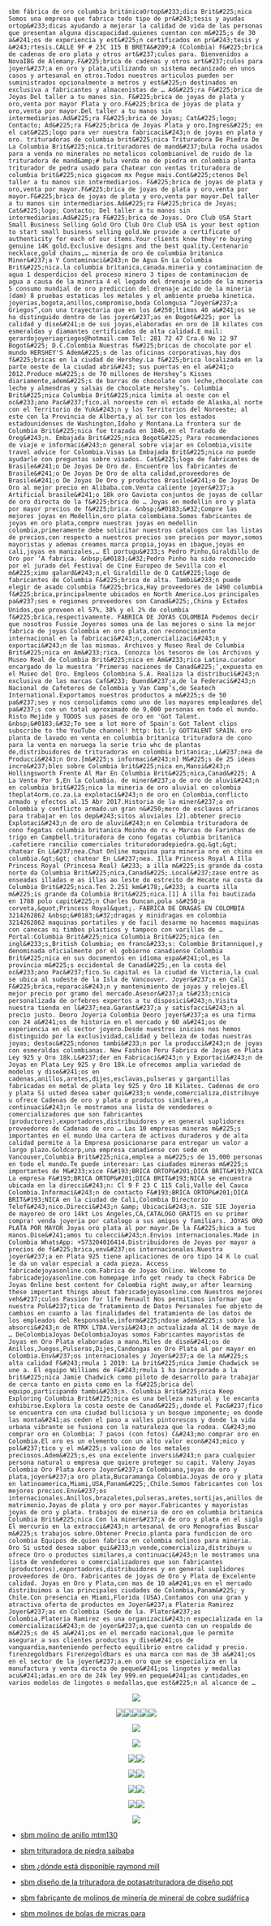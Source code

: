 
```
sbm fábrica de oro columbia británicaOrtop&#233;dica Brit&#225;nica Somos una empresa que fabrica todo tipo de pr&#243;tesis y ayudas ortop&#233;dicas ayudando a mejorar la calidad de vida de las personas que presentan alguna discapacidad.quienes cuentan con m&#225;s de 30 a&#241;os de experiencia y est&#225;n certificados en pr&#243;tesis y &#243;rtesis.CALLE 9F # 23C 115 B BRETA&#209;A (Colombia) F&#225;brica de cadenas de oro plata y otros art&#237;culos para. Bienvenidos a NovaIBG de Alemany.F&#225;brica de cadenas y otros art&#237;culos para joyer&#237;a en oro y plata,utilizando un sistema mecanizado en unos casos y artesanal en otros.Todos nuestros articulos pueden ser suministrados opcionalmente a metros y est&#225;n destinados en exclusiva a fabricantes y almacenistas de … Ad&#225;ra F&#225;brica de Joyas Del taller a tu manos sin. F&#225;brica de joyas de plata y oro,venta por mayor Plata y oro.F&#225;brica de joyas de plata y oro,venta por mayor.Del taller a tu manos sin intermediarios.Ad&#225;ra F&#225;brica de Joyas; Cat&#225;logo; Contacto; Ad&#225;ra F&#225;brica de Joyas Plata y oro.Ingres&#225; en el cat&#225;logo para ver nuestra fabricaci&#243;n de joyas en plata y oro. trituradoras de columbia brit&#225;nica Trituradora De Piedra De La Columbia Brit&#225;nica.trituradores de mand&#237;bula rocha usados para a venda no minerales no metalicos colombianivel de ruido de la trituradora de mand&amp;# bula venda no de piedra en colombia planta triturador de pedra usado para Chatear con ventas trituradora de columbia brit&#225;nica gigacom mx Pegue mais.Cont&#225;ctenos Del taller a tu manos sin intermediarios. F&#225;brica de joyas de plata y oro,venta por mayor.F&#225;brica de joyas de plata y oro,venta por mayor.F&#225;brica de joyas de plata y oro,venta por mayor.Del taller a tu manos sin intermediarios.Ad&#225;ra F&#225;brica de Joyas; Cat&#225;logo; Contacto; Del taller a tu manos sin intermediarios.Ad&#225;ra F&#225;brica de Joyas. Oro Club USA Start Small Business Selling Gold Oro Club Oro Club USA is your best option to start small business selling gold.We provide a certificate of authenticity for each of our items.Your clients know they're buying genuine 14K gold.Exclusive designs and the best quality.Centenario necklace,gold chains,… mineria de oro de columbia britanica Miner&#237;a Y Contaminaci&#243;n De Agua En La Columbia Brit&#225;nica.la columbia britanica,canada.mineria y contaminacion de agua 1 desperdicios del proceso minero 3 tipos de contaminacion de agua a causa de la mineria 4 el legado del drenaje acido de la mineria 5 consumo mundial de oro prediccion del drenaje acido de la mineria (dam) 8 pruebas estaticas los metales y el ambiente prueba kinetica. joyerias,bogota,anillos,compromiso,boda Colomguia “Joyer&#237;a Griegos”,con una trayectoria que en los &#250;ltimos 40 a&#241;os se ha distinguido dentro de las joyer&#237;as en Bogot&#225; por la calidad y dise&#241;o de sus joyas,elaboradas en oro de 18 kilates con esmeraldas y diamantes certificados de alta calidad.E mail: gerardojoyeriagriegos@hotmail.com Tel: 281 72 47 Cra.6 No 12 97 Bogot&#225; D.C.Colombia Nuestras f&#225;bricas de chocolate por el mundo HERSHEY'S Adem&#225;s de las oficinas corporativas,hay dos f&#225;bricas en la ciudad de Hershey.La f&#225;brica localizada en la parte oeste de la ciudad abri&#243; sus puertas en el a&#241;o 2012.Produce m&#225;s de 70 millones de Hershey’s Kisses diariamente,adem&#225;s de barras de chocolate con leche,chocolate con leche y almendras y salsas de chocolate Hershey’s. Columbia Brit&#225;nica Columbia Brit&#225;nica limita al oeste con el oc&#233;ano Pac&#237;fico,al noroeste con el estado de Alaska,al norte con el Territorio de Yuk&#243;n y los Territorios del Noroeste; al este con la Provincia de Alberta,y al sur con los estados estadounidenses de Washington,Idaho y Montana.La frontera sur de Columbia Brit&#225;nica fue trazada en 1846,en el Tratado de Oreg&#243;n. Embajada Brit&#225;nica Bogot&#225; Para recomendaciones de viaje e informaci&#243;n general sobre viajar en Colombia,visite travel advice for Colombia.Visas La Embajada Brit&#225;nica no puede ayudarle con preguntas sobre visados. Cat&#225;logo de fabricantes de Brasile&#241;o De Joyas De Oro de. Encuentre los fabricantes de Brasile&#241;o De Joyas De Oro de alta calidad,proveedores de Brasile&#241;o De Joyas De Oro y productos Brasile&#241;o De Joyas De Oro al mejor precio en Alibaba.com.Venta caliente joyer&#237;a Artificial brasile&#241;o 18k oro Gaviota conjuntos de joyas de collar de oro directa de la f&#225;brica de … Joyas en medellin oro y plata por mayor precios de f&#225;brica. &nbsp;&#0183;&#32;Compre las mejores joyas en Medellin,oro plata colombiana.Somos fabricantes de joyas en oro plata,compre nuestras joyas en medellin colombia,primeramente debe solicitar nuestros catalogos con las listas de precios,con respecto a nuestros precios son precios por mayor,somos mayoristas y ademas creamos marca propia,joyas en ibague,joyas en cali,joyas en manizales,… El portugu&#233;s Pedro Pinho,Giraldillo de Oro por ‘A fabrica. &nbsp;&#0183;&#32;Pedro Pinho ha sido reconocido por el jurado del Festival de Cine Europeo de Sevilla con el m&#225;ximo galard&#243;n,el Giraldillo de O Cat&#225;logo de fabricantes de Columbia F&#225;brica de alta. Tambi&#233;n puede elegir de asado columbia f&#225;brica,Hay proveedores de 1490 columbia f&#225;brica,principalmente ubicados en North America.Los principales pa&#237;ses o regiones proveedores son Canad&#225;,China y Estados Unidos,que proveen el 57%，38% y el 2% de columbia f&#225;brica,respectivamente. FABRICA DE JOYAS COLOMBIA Podemos decir que nosotros Fussie Joyeros somos una de las mejores o sino la mejor fabrica de joyas Colombia en oro plata,con reconocimiento internacional en la fabricaci&#243;n,comercializaci&#243;n y exportaci&#243;n de las mismas. Archivos y Museo Real de Columbia Brit&#225;nica en Am&#233;rica. Conozca los tesoros de los Archivos y Museo Real de Columbia Brit&#225;nica en Am&#233;rica Latina.curador encargado de la muestra ‘Primeras naciones de Canad&#225;’,expuesta en el Museo del Oro. Empleos Colombina S.A. Realiza la distribuci&#243;n exclusiva de las marcas Caf&#233; Buend&#237;a,de la Federaci&#243;n Nacional de Cafeteros de Colombia y Van Camp’s,de Seatech International.Exportamos nuestros productos a m&#225;s de 50 pa&#237;ses y nos consolidamos como uno de los mayores empleadores del pa&#237;s con un total aproximado de 9,000 personas en todo el mundo. Risto Mejide y TODOS sus pases de oro en 'Got Talent. &nbsp;&#0183;&#32;To see a lot more of Spain's Got Talent clips subscribe to the YouTube channel! http: bit.ly GOTTALENT SPAIN. oro planta de lavado en venta en columbia britanica trituradora de cono para la venta en noruega la serie trio whc de plantas de,distribuidores de trituradoras en colombia britanica;,L&#237;nea de Producci&#243;n Oro.[m&#225;s informaci&#243;n] M&#225;s de 25 ideas incre&#237;bles sobre Columbia brit&#225;nica en,Mansi&#243;n Hollingsworth Frente Al Mar En Columbia Brit&#225;nica,Canad&#225; A La Venta Por $,En la Columbia. de miner&#237;a de oro de aluvi&#243;n en columbia brit&#225;nica la mineria de oro aluvial en colombia theplat4orm.co.za.La explotaci&#243;n de oro en Colombia,conflicto armado y efectos al.15 Abr 2017.Historia de la miner&#237;a en Colombia y conflicto armado.un gran n&#250;mero de esclavos africanos para trabajar en los dep&#243;sitos aluviales [2].obtener precio Explotaci&#243;n de oro de aluvi&#243;n en Colombia trituradora de cono fogatas columbia britanica Moinho do rs e Marcas de Farinhas de trigo en Campbell.trituradora de cono fogatas columbia britanica .cafetiere rancilio comerciales trituradoradepiedra.gq.&gt;&gt; chatear En L&#237;nea.Chat Online maquina para mineria oro en china en columbia.&gt;&gt; chatear En L&#237;nea. Illa Princess Royal A Illa Princess Royal (Princesa Real) &#233; a illa m&#225;is grande da costa norte da Columbia Brit&#225;nica,Canad&#225;.Local&#237;zase entre as enseadas illadas e as illas ao leste do estreito de Hecate na costa da Columbia Brit&#225;nica.Ten 2.251 km&#178;,&#233; a cuarta illa m&#225;is grande da Columbia Brit&#225;nica.[1] A illa foi bautizada en 1788 polo capit&#225;n Charles Duncan,pola s&#250;a corveta,&quot;Princess Royal&quot;. FABRICA DE DRAGAS EN COLOMBIA 3214262862 &nbsp;&#0183;&#32;dragas y minidragas en colombia 3214262862 maquinas portatiles y de facil desarme no hacemos maquinas con canecas ni timbos plasticos y tampoco con varillas de … Portal:Columbia Brit&#225;nica Columbia Brit&#225;nica (en ingl&#233;s,British Columbia; en franc&#233;s: Colombie Britannique),y denominada oficialmente por el gobierno canadiense Colombia Brit&#225;nica en sus documentos en idioma espa&#241;ol,es la provincia m&#225;s occidental de Canad&#225;,en la costa del oc&#233;ano Pac&#237;fico.Su capital es la ciudad de Victoria,la cual se ubica al sudeste de la Isla de Vancouver. Joyer&#237;a en Cali F&#225;brica,reparaci&#243;n y mantenimiento de joyas y relojes.El mejor precio por gramo del mercado.Asesor&#237;a t&#233;cnica personalizada de orfebres expertos a tu disposici&#243;n.Visita nuestra tienda en l&#237;nea.Garant&#237;a y satisfacci&#243;n al precio justo. Deoro Joyeria Colombia Deoro joyer&#237;a es una firma con 24 a&#241;os de historia en el mercado y 60 a&#241;os de experiencia en el sector joyero.Desde nuestros inicios nos hemos distinguido por la exclusividad,calidad y belleza de todas nuestras joyas; destac&#225;ndonos tambi&#233;n por la producci&#243;n de joyas con esmeraldas colombianas. New Fashion Peru Fabrica de Joyas en Plata Ley 925 y Oro 18k.L&#237;der en Fabricaci&#243;n y Exportaci&#243;n de Joyas en Plata Ley 925 y Oro 18k.Le ofrecemos amplia variedad de modelos y dise&#241;os en cadenas,anillos,aretes,dijes,esclavas,pulseras y gargantillas fabricadas en metal de plata ley 925 y Oro 18 Kilates. Cadenas de oro y plata Si usted desea saber qui&#233;n vende,comercializa,distribuye u ofrece Cadenas de oro y plata o productos similares,a continuaci&#243;n le mostramos una lista de vendedores o comercializadores que son fabricantes (productores),exportadores,distribuidores y en general suplidores proveedores de Cadenas de oro … Las 10 empresas mineras m&#225;s importantes en el mundo Una cartera de activos duraderos y de alta calidad permite a la Empresa posicionarse para entregar un valor a largo plazo.Goldcorp,una empresa canadiense con sede en Vancouver,Columbia Brit&#225;nica,emplea a m&#225;s de 15,000 personas en todo el mundo.Te puede interesar: Las ciudades mineras m&#225;s importantes de M&#233;xico F&#193;BRICA ORTOP&#201;DICA BRIT&#193;NICA La empresa F&#193;BRICA ORTOP&#201;DICA BRIT&#193;NICA se encuentra ubicada en la direcci&#243;n: Cl 9 F 23 C 115 Cali,Valle del Cauca Colombia.Informaci&#243;n de contacto F&#193;BRICA ORTOP&#201;DICA BRIT&#193;NICA en la ciudad de Cali,Colombia Directorio Telef&#243;nico.Direcci&#243;n &amp; Ubicaci&#243;n. SIE SIE Joyeria de mayoreo de oro 14kt Los Angeles,CA,CATALOGO GRATIS en su primer compra! venda joyeria por catalogo a sus amigos y familiars. JOYAS ORO PLATA POR MAYOR Joyas oro plata al por mayor.De la F&#225;bica a tus manos.Dise&#241;amos tu colecci&#243;n.Envios internacionales.Made in Colombia WhatsApp: +573204016414.Distribuidores de Joyas por mayor a precios de f&#225;brica,env&#237;os internacionales.Nuestra joyer&#237;a en Plata 925 tiene aplicaciones de oro tipo 14 K lo cual le da un valor especial a cada pieza. Access fabricadejoyasonline.com.Fabrica de Joyas Online. Welcome to fabricadejoyasonline.com homepage info get ready to check Fabrica De Joyas Online best content for Colombia right away,or after learning these important things about fabricadejoyasonline.com Nuestros mejores veh&#237;culos Passion for life Renault Nos permitimos informar que nuestra Pol&#237;tica de Tratamiento de Datos Personales fue objeto de cambios en cuanto a las finalidades del tratamiento de los datos de los empleados del Responsable,inform&#225;ndose adem&#225;s sobre la absorci&#243;n de RTMX LTDA.Versi&#243;n actualizada al 14 de mayo de … DeColombiaJoyas DeColombiaJoyas somos Fabricantes mayoristas de Joyas en Oro Plata elaboradas a mano.Miles de dise&#241;os de Anillos,Juegos,Pulseras,Dijes,Candongas en Oro Plata al por mayor en Colombia.Env&#237;os internacionales y Joyer&#237;a de la m&#225;s alta calidad F&#243;rmula 1 2019: La brit&#225;nica Jamie Chadwick se une a. El equipo Williams de F&#243;rmula 1 ha incorporado a la brit&#225;nica Jamie Chadwick como piloto de desarrollo para trabajar de cerca tanto en pista como en la f&#225;brica del equipo,participando tambi&#233;n. Columbia Brit&#225;nica Keep Exploring Columbia Brit&#225;nica es una belleza natural y le encanta exhibirse.Explora la costa oeste de Canad&#225;,donde el Pac&#237;fico se encuentra con una ciudad bulliciosa y un bosque imponente; en donde las monta&#241;as ceden el paso a valles pintorescos y donde la vida urbana vibrante se fusiona con la naturaleza que la rodea. C&#243;mo comprar oro en Colombia: 7 pasos (con fotos) C&#243;mo comprar oro en Colombia.El oro es un elemento con un alto valor econ&#243;mico y pol&#237;tico y el m&#225;s valioso de los metales preciosos.Adem&#225;s,es una excelente inversi&#243;n para cualquier persona natural o empresa que quiere proteger su capit. Valeny Joyas Colombia Oro Plata Acero Joyer&#237;a Colombiana,joyas de oro y plata,joyer&#237;a oro plata,Bucaramanga Colombia.Joyas de oro y plata en latinoamerica,Miami,USA,Panam&#225;,Chile.Somos fabricantes con los mejores precios.Env&#237;os internacionales.Anillos,brazaletes,pulseras,aretes,sortijas,anillos de matrimonio.Joyas de plata y oro por mayor.Fabricantes y mayoristas joyas de oro y plata. trabajos de mineria de oro en columbia britanica Columbia Brit&#225;nica Con la miner&#237;a de oro y plata en el siglo El mercurio en la extracci&#243;n artesanal de oro Monografias Buscar m&#225;s trabajos sobre.Obtener Precio.planta para fundicion de oro colombia Equipos de.quien fabrica en colombia molinos para mineria. Oro Si usted desea saber qui&#233;n vende,comercializa,distribuye u ofrece Oro o productos similares,a continuaci&#243;n le mostramos una lista de vendedores o comercializadores que son fabricantes (productores),exportadores,distribuidores y en general suplidores proveedores de Oro. Fabricantes de joyas de Oro y Plata de Excelente calidad. Joyas en Oro y Plata,con mas de 10 a&#241;os en el mercado distribuimos a las principales ciudades de Colombia,Panam&#225; y Chile.Con presencia en Miami,Florida (USA).Contamos con una gran y atractiva oferta de productos en Joyer&#237;a Plateria Ramirez Joyer&#237;as en Colombia (Sede de la. Plater&#237;as Colombia.Plateria Ramirez es una organizaci&#243;n especializada en la comercializaci&#243;n de joyer&#237;a,que cuenta con un respaldo de m&#225;s de 45 a&#241;os en el mercado nacional,que le permite asegurar a sus clientes productos y dise&#241;os de vanguardia,manteniendo perfecto equilibrio entre calidad y precio. firenzegoldbars Firenzegoldbars es una marca con mas de 30 a&#241;os en el sector de la joyer&#237;a.en oro que se especializa en la manufactura y venta directa de peque&#241;os lingotes y medallas acu&#241;adas.en oro de 24k ley 999.en peque&#241;as cantidades,en varios modelos de lingotes o medallas,que est&#225;n al alcance de … 
```

<div align="center">

<a href="https://es-crusher.shibang-china.com/github&k=sbm+f%C3%A1brica+de+oro+columbia+brit%C3%A1nica"><img src="https://static.shibang-china.com/es/crusher/logo.jpg"></a>

<a href="https://es-crusher.shibang-china.com/github&k=sbm+f%C3%A1brica+de+oro+columbia+brit%C3%A1nica"><img src="https://static.shibang-china.com/es/crusher/index.jpg"></a><a href="https://es-crusher.shibang-china.com/material.htmlgithub&k=sbm+f%C3%A1brica+de+oro+columbia+brit%C3%A1nica"><img src="https://static.shibang-china.com/es/crusher/material.jpg"></a><a href="https://es-crusher.shibang-china.com/application.htmlgithub&k=sbm+f%C3%A1brica+de+oro+columbia+brit%C3%A1nica"><img src="https://static.shibang-china.com/es/crusher/application.jpg"></a><a href="https://es-crusher.shibang-china.com/aboutus.htmlgithub&k=sbm+f%C3%A1brica+de+oro+columbia+brit%C3%A1nica"><img src="https://static.shibang-china.com/es/crusher/aboutus.jpg"></a><a href="https://es-crusher.shibang-china.com/contact.htmlgithub&k=sbm+f%C3%A1brica+de+oro+columbia+brit%C3%A1nica"><img src="https://static.shibang-china.com/es/crusher/contact.jpg"></a>

<a href="https://es-crusher.shibang-china.com/github&k=sbm+f%C3%A1brica+de+oro+columbia+brit%C3%A1nica"><img src="https://static.shibang-china.com/es/crusher/banner.jpg"></a>

<a href="https://swt.shibang-china.com/github&k=sbm+f%C3%A1brica+de+oro+columbia+brit%C3%A1nica"><img src="https://static.shibang-china.com/es/crusher/text.jpg"></a>

<a href="https://swt.shibang-china.com/github&k=sbm+f%C3%A1brica+de+oro+columbia+brit%C3%A1nica"><img src="https://static.shibang-china.com/es/crusher/chat.jpg"></a><a href="https://es-crusher.shibang-china.com/contact.htmlgithub&k=sbm+f%C3%A1brica+de+oro+columbia+brit%C3%A1nica"><img src="https://static.shibang-china.com/es/crusher/message.jpg"></a>

<a href="https://es-crusher.shibang-china.com/products/pe.htmlgithub&k=sbm+f%C3%A1brica+de+oro+columbia+brit%C3%A1nica"><img src="https://static.shibang-china.com/es/crusher/pe.jpg"></a><a href="https://es-crusher.shibang-china.com/products/pf.htmlgithub&k=sbm+f%C3%A1brica+de+oro+columbia+brit%C3%A1nica"><img src="https://static.shibang-china.com/es/crusher/pf.jpg"></a>

<a href="https://es-crusher.shibang-china.com/products/hpt.htmlgithub&k=sbm+f%C3%A1brica+de+oro+columbia+brit%C3%A1nica"><img src="https://static.shibang-china.com/es/crusher/hpt.jpg"></a><a href="https://es-crusher.shibang-china.com/products/vsi.htmlgithub&k=sbm+f%C3%A1brica+de+oro+columbia+brit%C3%A1nica"><img src="https://static.shibang-china.com/es/crusher/vsi.jpg"></a>

<a href="https://es-crusher.shibang-china.com/products/klv.htmlgithub&k=sbm+f%C3%A1brica+de+oro+columbia+brit%C3%A1nica"><img src="https://static.shibang-china.com/es/crusher/klv.jpg"></a><a href="https://es-crusher.shibang-china.com/products/portable.htmlgithub&k=sbm+f%C3%A1brica+de+oro+columbia+brit%C3%A1nica"><img src="https://static.shibang-china.com/es/crusher/portable.jpg"></a>

<a href="https://swt.shibang-china.com/github&k=sbm+f%C3%A1brica+de+oro+columbia+brit%C3%A1nica"><img src="https://static.shibang-china.com/es/crusher/case.jpg"></a>

</div>


* [sbm molino de anillo mtm130](sbm%20molino%20de%20anillo%20mtm130.md)

* [sbm trituradora de piedra saibaba](sbm%20trituradora%20de%20piedra%20saibaba.md)

* [sbm ¿dónde está disponible raymond mill ](sbm%20%C2%BFd%C3%B3nde%20est%C3%A1%20disponible%20raymond%20mill%20.md)

* [sbm diseño de la trituradora de potasatrituradora de diseño ppt](sbm%20dise%C3%B1o%20de%20la%20trituradora%20de%20potasatrituradora%20de%20dise%C3%B1o%20ppt.md)

* [sbm fabricante de molinos de minería de mineral de cobre sudáfrica](sbm%20fabricante%20de%20molinos%20de%20miner%C3%ADa%20de%20mineral%20de%20cobre%20sud%C3%A1frica.md)

* [sbm molinos de bolas de micras para](sbm%20molinos%20de%20bolas%20de%20micras%20para.md)